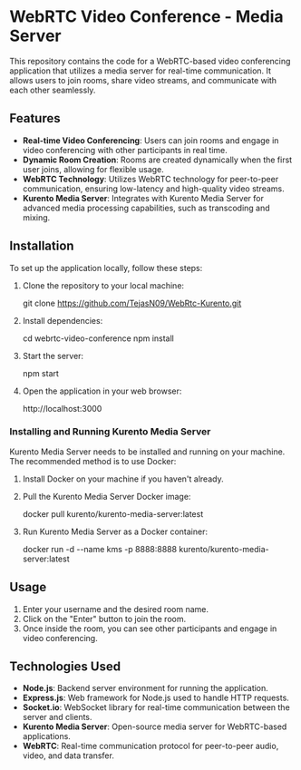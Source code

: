 # WebRTC Video Conference - Media Server

This repository contains the code for a WebRTC-based video conferencing application that utilizes a media server for real-time communication. It allows users to join rooms, share video streams, and communicate with each other seamlessly.

## Features

- **Real-time Video Conferencing**: Users can join rooms and engage in video conferencing with other participants in real time.
- **Dynamic Room Creation**: Rooms are created dynamically when the first user joins, allowing for flexible usage.
- **WebRTC Technology**: Utilizes WebRTC technology for peer-to-peer communication, ensuring low-latency and high-quality video streams.
- **Kurento Media Server**: Integrates with Kurento Media Server for advanced media processing capabilities, such as transcoding and mixing.

## Installation

To set up the application locally, follow these steps:

1. Clone the repository to your local machine:

      git clone https://github.com/TejasN09/WebRtc-Kurento.git

2. Install dependencies:

      cd webrtc-video-conference
      npm install

3. Start the server:

      npm start

4. Open the application in your web browser:

      http://localhost:3000

### Installing and Running Kurento Media Server

Kurento Media Server needs to be installed and running on your machine. The recommended method is to use Docker:

1. Install Docker on your machine if you haven't already.

2. Pull the Kurento Media Server Docker image:

      docker pull kurento/kurento-media-server:latest

3. Run Kurento Media Server as a Docker container:

      docker run -d --name kms -p 8888:8888 kurento/kurento-media-server:latest

## Usage

1. Enter your username and the desired room name.
2. Click on the "Enter" button to join the room.
3. Once inside the room, you can see other participants and engage in video conferencing.

## Technologies Used

- **Node.js**: Backend server environment for running the application.
- **Express.js**: Web framework for Node.js used to handle HTTP requests.
- **Socket.io**: WebSocket library for real-time communication between the server and clients.
- **Kurento Media Server**: Open-source media server for WebRTC-based applications.
- **WebRTC**: Real-time communication protocol for peer-to-peer audio, video, and data transfer.
